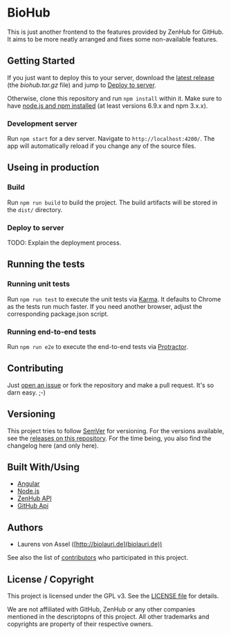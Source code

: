 # BioHub

This is just another frontend to the features provided by ZenHub for GitHub. It aims to be more neatly arranged and fixes some non-available features.

## Getting Started

If you just want to deploy this to your server, download the [latest release](https://github.com/biolauri/bioHub/releases) (the *biohub.tar.gz* file) and jump to [Deploy to server](#deploy-to-server).

Otherwise, clone this repository and run `npm install` within it. Make sure to have [node.js and npm installed](https://nodejs.org/en/download/) (at least versions 6.9.x and npm 3.x.x).

### Development server

Run `npm start` for a dev server. Navigate to `http://localhost:4200/`. The app will automatically reload if you change any of the source files.

## Useing in productíon

### Build

Run `npm run build` to build the project. The build artifacts will be stored in the `dist/` directory.

### Deploy to server

TODO: Explain the deployment process.

## Running the tests

### Running unit tests

Run `npm run test` to execute the unit tests via [Karma](https://karma-runner.github.io). It defaults to Chrome as the tests run much faster. If you need another browser, adjust the corresponding package.json script.

### Running end-to-end tests

Run `npm run e2e` to execute the end-to-end tests via [Protractor](http://www.protractortest.org/).

## Contributing

Just [open an issue](https://github.com/biolauri/bioHub/issues/new) or fork the repository and make a pull request. It's so darn easy. ;-)

## Versioning

This project tries to follow [SemVer](http://semver.org) for versioning. For the versions available, see the [releases on this repository](https://github.com/biolauri/bioHub/releases). For the time being, you also find the changelog here (and only here).

## Built With/Using

* [Angular](https://angular.io)
* [Node.js](https://nodejs.org)
* [ZenHub API](https://github.com/ZenHubIO/API)
* [GitHub Api](https://developer.github.com/)

## Authors

* Laurens von Assel ([http://biolauri.de](biolauri.de))

See also the list of [contributors](https://github.com/biolauri/bioHub/graphs/contributors) who participated in this project.

## License / Copyright

This project is licensed under the GPL v3. See the [LICENSE file](./LICENSE) for details.

We are not affiliated with GitHub, ZenHub or any other companies mentioned in the descriptopns of this project. All other trademarks and copyrights are property of their respective owners.
